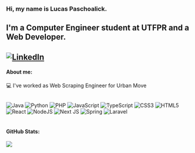 ### Hi, my name is <strong>Lucas Paschoalick</strong>.
## I'm a Computer Engineer student at UTFPR and a Web Developer.

[![LinkedIn](https://img.shields.io/badge/LinkedIn-%230077B5.svg?logo=linkedin&logoColor=white)](https://www.linkedin.com/in/lucas-paschoalick/) 
---

#### About me:

💻 I've worked as Web Scraping Engineer for Urban Move<br/>
<br>

![Java](https://img.shields.io/badge/java-%23ED8B00.svg?style=flat&logo=openjdk&logoColor=white) ![Python](https://img.shields.io/badge/python-3670A0?style=flat&logo=python&logoColor=ffdd54) ![PHP](https://img.shields.io/badge/php-%23777BB4.svg?style=flat&logo=php&logoColor=white) ![JavaScript](https://img.shields.io/badge/javascript-%23323330.svg?style=flat&logo=javascript&logoColor=%23F7DF1E) ![TypeScript](https://img.shields.io/badge/typescript-%23007ACC.svg?style=flat&logo=typescript&logoColor=white) ![CSS3](https://img.shields.io/badge/css3-%231572B6.svg?style=flat&logo=css3&logoColor=white) ![HTML5](https://img.shields.io/badge/html5-%23E34F26.svg?style=flat&logo=html5&logoColor=white) ![React](https://img.shields.io/badge/react-%2320232a.svg?style=flat&logo=react&logoColor=%2361DAFB) ![NodeJS](https://img.shields.io/badge/node.js-6DA55F?style=flat&logo=node.js&logoColor=white) ![Next JS](https://img.shields.io/badge/Next-black?style=flat&logo=next.js&logoColor=white) ![Spring](https://img.shields.io/badge/spring-%236DB33F.svg?style=flat&logo=spring&logoColor=white) ![Laravel](https://img.shields.io/badge/laravel-%23FF2D20.svg?style=flat&logo=laravel&logoColor=white)
<br><br>

#### GitHub Stats:
![](https://github-readme-stats.vercel.app/api/top-langs/?username=lucasPaschoalick&theme=onedark&hide_border=true&include_all_commits=false&count_private=true&layout=compact)

